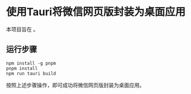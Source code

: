 # 使用Tauri将微信网页版封装为桌面应用

本项目旨在  。

## 运行步骤


```shell
npm install -g pnpm
pnpm install
npm run tauri build
```

按照上述步骤操作，即可成功将微信网页版封装为桌面应用。


